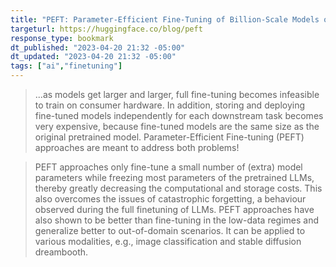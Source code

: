 ```yaml
---
title: "PEFT: Parameter-Efficient Fine-Tuning of Billion-Scale Models on Low-Resource Hardware"
targeturl: https://huggingface.co/blog/peft 
response_type: bookmark
dt_published: "2023-04-20 21:32 -05:00"
dt_updated: "2023-04-20 21:32 -05:00"
tags: ["ai","finetuning"]
---
```


> ...as models get larger and larger, full fine-tuning becomes infeasible to train on consumer hardware. In addition, storing and deploying fine-tuned models independently for each downstream task becomes very expensive, because fine-tuned models are the same size as the original pretrained model. Parameter-Efficient Fine-tuning (PEFT) approaches are meant to address both problems!

> PEFT approaches only fine-tune a small number of (extra) model parameters while freezing most parameters of the pretrained LLMs, thereby greatly decreasing the computational and storage costs. This also overcomes the issues of catastrophic forgetting, a behaviour observed during the full finetuning of LLMs. PEFT approaches have also shown to be better than fine-tuning in the low-data regimes and generalize better to out-of-domain scenarios. It can be applied to various modalities, e.g., image classification and stable diffusion dreambooth.